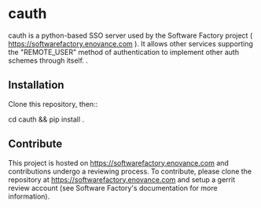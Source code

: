cauth
=====

cauth is a python-based SSO server used by the Software Factory project
( https://softwarefactory.enovance.com ).
It allows other services supporting the "REMOTE_USER" method of authentication
to implement other auth schemes through itself.
.

Installation
------------

Clone this repository, then::

  cd cauth && pip install .


Contribute
----------

This project is hosted on https://softwarefactory.enovance.com and contributions
undergo a reviewing process. To contribute, please clone the repository at
https://softwarefactory.enovance.com and setup a gerrit review account (see
Software Factory's documentation for more information).
